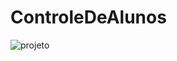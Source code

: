 # ControleDeAlunos
![projeto](https://user-images.githubusercontent.com/101669187/186783714-d4345291-f362-42f8-bdd5-987bc2f9ffdb.png)
